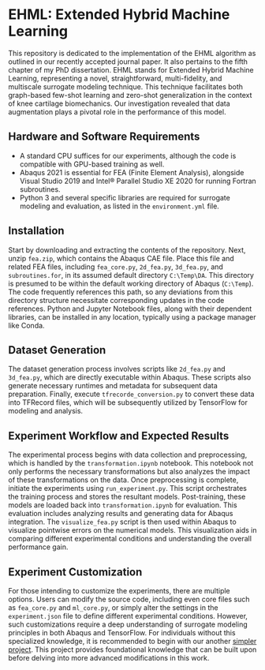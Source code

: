 # EHML: Extended Hybrid Machine Learning
This repository is dedicated to the implementation of the EHML algorithm as outlined in our recently accepted journal paper. It also pertains to the fifth chapter of my PhD dissertation. EHML stands for Extended Hybrid Machine Learning, representing a novel, straightforward, multi-fidelity, and multiscale surrogate modeling technique. This technique facilitates both graph-based few-shot learning and zero-shot generalization in the context of knee cartilage biomechanics. Our investigation revealed that data augmentation plays a pivotal role in the performance of this model.

## Hardware and Software Requirements
- A standard CPU suffices for our experiments, although the code is compatible with GPU-based training as well.
- Abaqus 2021 is essential for FEA (Finite Element Analysis), alongside Visual Studio 2019 and Intel® Parallel Studio XE 2020 for running Fortran subroutines.
- Python 3 and several specific libraries are required for surrogate modeling and evaluation, as listed in the `environment.yml` file.

## Installation
Start by downloading and extracting the contents of the repository. Next, unzip `fea.zip`, which contains the Abaqus CAE file. Place this file and related FEA files, including `fea_core.py`, `2d_fea.py`, `3d_fea.py`, and `subroutines.for`, in its assumed default directory `C:\Temp\DA`. This directory is presumed to be within the default working directory of Abaqus (`C:\Temp`). The code frequently references this path, so any deviations from this directory structure necessitate corresponding updates in the code references. Python and Jupyter Notebook files, along with their dependent libraries, can be installed in any location, typically using a package manager like Conda.

## Dataset Generation
The dataset generation process involves scripts like `2d_fea.py` and `3d_fea.py`, which are directly executable within Abaqus. These scripts also generate necessary runtimes and metadata for subsequent data preparation. Finally, execute `tfrecorde_conversion.py` to convert these data into TFRecord files, which will be subsequently utilized by TensorFlow for modeling and analysis.

## Experiment Workflow and Expected Results
The experimental process begins with data collection and preprocessing, which is handled by the `transformation.ipynb` notebook. This notebook not only performs the necessary transformations but also analyzes the impact of these transformations on the data. Once preprocessing is complete, initiate the experiments using `run_experiment.py`. This script orchestrates the training process and stores the resultant models. Post-training, these models are loaded back into `transformation.ipynb` for evaluation. This evaluation includes analyzing results and generating data for Abaqus integration. The `visualize_fea.py` script is then used within Abaqus to visualize pointwise errors on the numerical models. This visualization aids in comparing different experimental conditions and understanding the overall performance gain.

## Experiment Customization
For those intending to customize the experiments, there are multiple options. Users can modify the source code, including even core files such as `fea_core.py` and `ml_core.py`, or simply alter the settings in the `experiment.json` file to define different experimental conditions. However, such customizations require a deep understanding of surrogate modeling principles in both Abaqus and TensorFlow. For individuals without this specialized knowledge, it is recommended to begin with our another <a href="https://github.com/shayansss/pmse" target="_blank">simpler project</a>. This project provides foundational knowledge that can be built upon before delving into more advanced modifications in this work.
